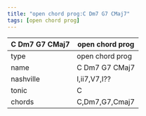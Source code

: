 ```yaml
---
title: "open chord prog:C Dm7 G7 CMaj7"
tags: [open chord prog]
---
```


|C Dm7 G7 CMaj7|open chord prog|
|---|---|
|type|open chord prog|
|name|C Dm7 G7 CMaj7|
|nashville|I,ii7,V7,I??|
|tonic|C|
|chords|C,Dm7,G7,Cmaj7|


